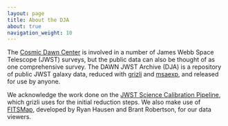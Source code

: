```yaml
---
layout: page
title: About the DJA
about: true
navigation_weight: 10
---
```


The [Cosmic Dawn Center](https://cosmicdawn.dk/) is involved in a number of James Webb Space Telescope (JWST) surveys, but the public data can also be thought of as one comprehensive survey. The DAWN JWST Archive (DJA) is a repository of public JWST galaxy data, reduced with [grizli](https://github.com/gbrammer/grizli) and [msaexp](https://github.com/gbrammer/msaexp), and released for use by anyone. 

We acknowledge the work done on the [JWST Science Calibration Pipeline](https://jwst-pipeline.readthedocs.io/en/stable/jwst/introduction.html), which grizli uses for the initial reduction steps. We also make use of [FITSMap](https://arxiv.org/abs/2201.12308), developed by Ryan Hausen and Brant Robertson, for our data viewers. 

